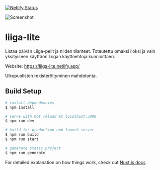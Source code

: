 [![Netlify Status](https://api.netlify.com/api/v1/badges/cc285057-f468-4b74-9c01-08952a532034/deploy-status)](https://app.netlify.com/sites/liiga-lite/deploys)

![Screenshot](https://github.com/nikosalonen/liiga-lite/raw/master/src/screenshot.png "Liiga-lite screenshot")


# liiga-lite
Listaa päivän Liiga-pelit ja niiden tilanteet. Toteutettu omaksi iloksi ja vain yksityiseen käyttöön Liigan käyttöehtoja kunnioittaen.

Website: https://liiga-lite.netlify.app/

Ulkopuolisten rekisteröityminen mahdotonta.

## Build Setup


```bash
# install dependencies
$ npm install

# serve with hot reload at localhost:3000
$ npm run dev

# build for production and launch server
$ npm run build
$ npm run start

# generate static project
$ npm run generate
```

For detailed explanation on how things work, check out [Nuxt.js docs](https://nuxtjs.org).
